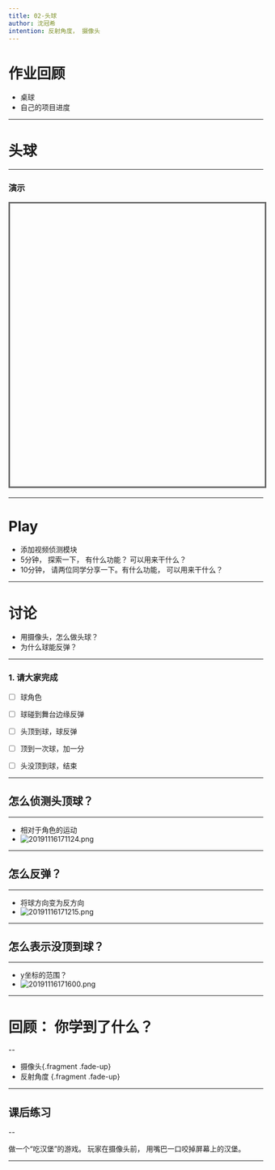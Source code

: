 ```yaml
---
title: 02-头球
author: 沈冠希
intention: 反射角度， 摄像头
---
```


# 作业回顾
- 桌球
- 自己的项目进度

---

# 头球


---

### 演示

<iframe data-src="https://kada.163.com/project/4085806-3400155.htm" width="800" height="560" frameborder="0" marginwidth="0" marginheight="0" scrolling="yes" style="border:3px solid #666; margin-bottom:5px; max-width: 100%;" allowfullscreen=""></iframe>

---

# Play
- 添加视频侦测模块
-  5分钟， 探索一下， 有什么功能？ 可以用来干什么？
- 10分钟， 请两位同学分享一下。有什么功能， 可以用来干什么？

---

# 讨论
- 用摄像头，怎么做头球？
- 为什么球能反弹？

---

### 1. 请大家完成

- [ ] 球角色
- [ ] 球碰到舞台边缘反弹
- [ ] 头顶到球，球反弹
- [ ] 顶到一次球，加一分
- [ ] 头没顶到球，结束


---

## 怎么侦测头顶球？

---

- 相对于角色的运动
- ![20191116171124.png](https://i.loli.net/2019/11/16/hGj2IiM1g47ev8l.png)

---

## 怎么反弹？

---

- 将球方向变为反方向
- ![20191116171215.png](https://i.loli.net/2019/11/16/XDuAHaBRIviOjZd.png)

---

## 怎么表示没顶到球？

---

- y坐标的范围？
- ![20191116171600.png](https://i.loli.net/2019/11/16/2U1VhwtgZJYOyQ3.png)

---

# 回顾： 你学到了什么？

--

- 摄像头{.fragment .fade-up}
- 反射角度 {.fragment .fade-up}

---

## 课后练习

--

做一个“吃汉堡”的游戏。 玩家在摄像头前， 用嘴巴一口咬掉屏幕上的汉堡。

---
